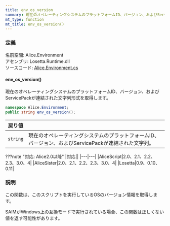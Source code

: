```yaml
---
title: env_os_version
summary: 現在のオペレーティングシステムのプラットフォームID、バージョン、およびServicePackが連結された文字列形式を取得します。
mt_type: function
mt_title: env_os_version()
---
```

### 定義
名前空間: Alice.Environment<br/>
アセンブリ: Losetta.Runtime.dll<br/>
ソースコード: [Alice.Environment.cs](https://github.com/WSOFT-Project/Losetta/blob/master/Losetta.Runtime/Alice.Environment.cs)

#### env_os_version()

現在のオペレーティングシステムのプラットフォームID、バージョン、およびServicePackが連結された文字列形式を取得します。

```cs title="AliceScript"
namespace Alice.Environment;
public string env_os_version();
```

|戻り値| |
|-|-|
|`string`|現在のオペレーティングシステムのプラットフォームID、バージョン、およびServicePackが連結された文字列。|

???note "対応: Alice2.0以降"
    |対応||
    |---|---|
    |AliceScript|2.0、2.1、2.2、2.3、3.0、4|
    |AliceSister|2.0、2.1、2.2、2.3、3.0、4|
    |Losetta|0.9、0.10、0.11|

### 説明
この関数は、このスクリプトを実行しているOSのバージョン情報を取得します。

SAIMがWindows上の互換モードで実行されている場合、この関数は正しくない値を返す可能性があります。